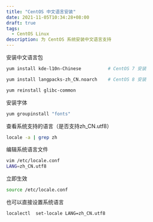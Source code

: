 ```yaml
---
title: "CentOS 中文语言安装"
date: 2021-11-05T10:34:28+08:00
draft: true
tags:
  - CentOS Linux
description: 为 CentOS 系统安装中文语言支持
---
```


安装中文语言包

```bash
yum install kde-l10n-Chinese          # CentOS 7 安装
```

```bash
yum install langpacks-zh_CN.noarch    # CentOS 8 安装
```

```bash
yum reinstall glibc-common
```

安装字体

```bash
yum groupinstall "fonts"
```

查看系统支持的语言（是否支持zh_CN.utf8）

```bash
locale -a | grep zh
```

编辑系统语言文件

```bash
vim /etc/locale.conf
LANG=zh_CN.utf8
```

立即生效

```bash
source /etc/locale.conf
```



也可以直接设置系统语言

```bash
localectl  set-locale LANG=zh_CN.utf8
```

